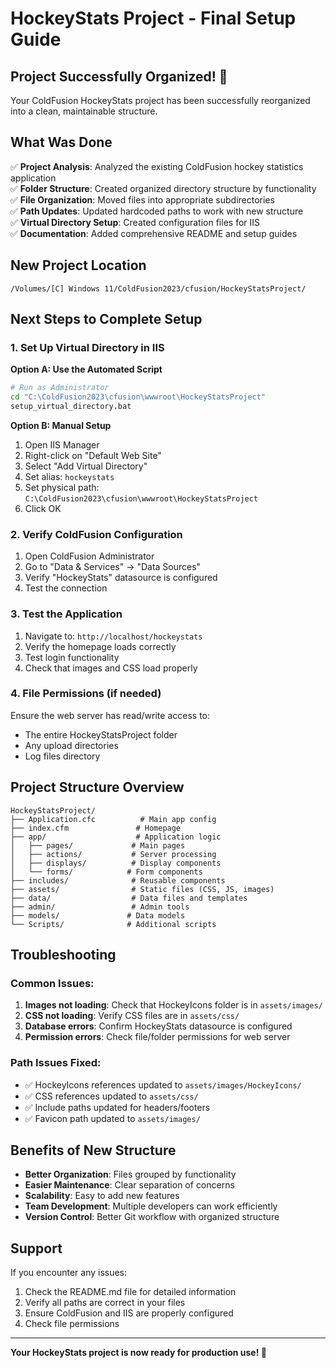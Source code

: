 # HockeyStats Project - Final Setup Guide

## Project Successfully Organized! 🎉

Your ColdFusion HockeyStats project has been successfully reorganized into a clean, maintainable structure.

## What Was Done

✅ **Project Analysis**: Analyzed the existing ColdFusion hockey statistics application  
✅ **Folder Structure**: Created organized directory structure by functionality  
✅ **File Organization**: Moved files into appropriate subdirectories  
✅ **Path Updates**: Updated hardcoded paths to work with new structure  
✅ **Virtual Directory Setup**: Created configuration files for IIS  
✅ **Documentation**: Added comprehensive README and setup guides  

## New Project Location

```
/Volumes/[C] Windows 11/ColdFusion2023/cfusion/HockeyStatsProject/
```

## Next Steps to Complete Setup

### 1. Set Up Virtual Directory in IIS

**Option A: Use the Automated Script**
```bash
# Run as Administrator
cd "C:\ColdFusion2023\cfusion\wwwroot\HockeyStatsProject"
setup_virtual_directory.bat
```

**Option B: Manual Setup**
1. Open IIS Manager
2. Right-click on "Default Web Site"
3. Select "Add Virtual Directory"
4. Set alias: `hockeystats`
5. Set physical path: `C:\ColdFusion2023\cfusion\wwwroot\HockeyStatsProject`
6. Click OK

### 2. Verify ColdFusion Configuration

1. Open ColdFusion Administrator
2. Go to "Data & Services" → "Data Sources"
3. Verify "HockeyStats" datasource is configured
4. Test the connection

### 3. Test the Application

1. Navigate to: `http://localhost/hockeystats`
2. Verify the homepage loads correctly
3. Test login functionality
4. Check that images and CSS load properly

### 4. File Permissions (if needed)

Ensure the web server has read/write access to:
- The entire HockeyStatsProject folder
- Any upload directories
- Log files directory

## Project Structure Overview

```
HockeyStatsProject/
├── Application.cfc          # Main app config
├── index.cfm               # Homepage
├── app/                    # Application logic
│   ├── pages/             # Main pages
│   ├── actions/           # Server processing
│   ├── displays/          # Display components
│   └── forms/            # Form components
├── includes/              # Reusable components
├── assets/                # Static files (CSS, JS, images)
├── data/                  # Data files and templates
├── admin/                 # Admin tools
├── models/               # Data models
└── Scripts/              # Additional scripts
```

## Troubleshooting

### Common Issues:

1. **Images not loading**: Check that HockeyIcons folder is in `assets/images/`
2. **CSS not loading**: Verify CSS files are in `assets/css/`
3. **Database errors**: Confirm HockeyStats datasource is configured
4. **Permission errors**: Check file/folder permissions for web server

### Path Issues Fixed:

- ✅ HockeyIcons references updated to `assets/images/HockeyIcons/`
- ✅ CSS references updated to `assets/css/`
- ✅ Include paths updated for headers/footers
- ✅ Favicon path updated to `assets/images/`

## Benefits of New Structure

- **Better Organization**: Files grouped by functionality
- **Easier Maintenance**: Clear separation of concerns
- **Scalability**: Easy to add new features
- **Team Development**: Multiple developers can work efficiently
- **Version Control**: Better Git workflow with organized structure

## Support

If you encounter any issues:
1. Check the README.md file for detailed information
2. Verify all paths are correct in your files
3. Ensure ColdFusion and IIS are properly configured
4. Check file permissions

---

**Your HockeyStats project is now ready for production use! 🏒**
